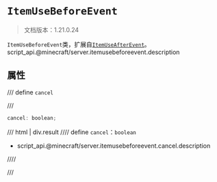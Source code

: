 # `ItemUseBeforeEvent`

> 文档版本：1.21.0.24

`ItemUseBeforeEvent`类，扩展自[`ItemUseAfterEvent`](./itemuseafterevent.md)。script_api.@minecraft/server.itemusebeforeevent.description

## 属性

/// define
`cancel`


///

```js
cancel: boolean;
```

/// html | div.result
//// define
`cancel`：`boolean`

- script_api.@minecraft/server.itemusebeforeevent.cancel.description


////

///


